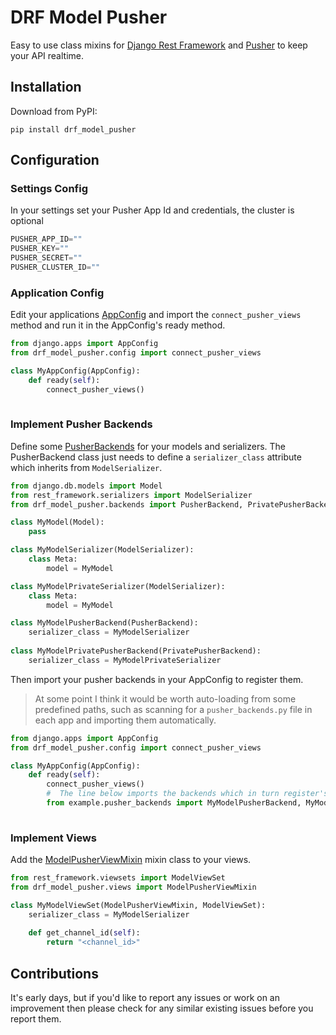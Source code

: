 # DRF Model Pusher

Easy to use class mixins for [Django Rest Framework]() and [Pusher]() to keep your API realtime.

## Installation

Download from PyPI:

`pip install drf_model_pusher`

## Configuration

### Settings Config

In your settings set your Pusher App Id and credentials, the cluster is optional

```python
PUSHER_APP_ID=""  
PUSHER_KEY=""  
PUSHER_SECRET=""
PUSHER_CLUSTER_ID=""  
```

### Application Config

Edit your applications [AppConfig]() and import the `connect_pusher_views` method and run it in the AppConfig's ready method.

```python
from django.apps import AppConfig
from drf_model_pusher.config import connect_pusher_views

class MyAppConfig(AppConfig):
    def ready(self):
        connect_pusher_views()
        
``` 

### Implement Pusher Backends

Define some [PusherBackends]() for your models and serializers.  The PusherBackend class just needs to define a `serializer_class` attribute which inherits from `ModelSerializer`.

```python
from django.db.models import Model
from rest_framework.serializers import ModelSerializer
from drf_model_pusher.backends import PusherBackend, PrivatePusherBackend

class MyModel(Model):
    pass

class MyModelSerializer(ModelSerializer):
    class Meta:
        model = MyModel

class MyModelPrivateSerializer(ModelSerializer):
    class Meta:
        model = MyModel

class MyModelPusherBackend(PusherBackend):
    serializer_class = MyModelSerializer
    
class MyModelPrivatePusherBackend(PrivatePusherBackend):
    serializer_class = MyModelPrivateSerializer
```

Then import your pusher backends in your AppConfig to register them.

> At some point I think it would be worth auto-loading from some predefined paths, such as scanning for a `pusher_backends.py` file in each app and importing them automatically.

```python
from django.apps import AppConfig
from drf_model_pusher.config import connect_pusher_views

class MyAppConfig(AppConfig):
    def ready(self):
        connect_pusher_views()
        #  The line below imports the backends which in turn register's them in the global registry.
        from example.pusher_backends import MyModelPusherBackend, MyModelPrivatePusherBackend
        
``` 

### Implement Views

Add the [ModelPusherViewMixin]() mixin class to your views.

```python
from rest_framework.viewsets import ModelViewSet
from drf_model_pusher.views import ModelPusherViewMixin

class MyModelViewSet(ModelPusherViewMixin, ModelViewSet):
    serializer_class = MyModelSerializer
    
    def get_channel_id(self):
        return "<channel_id>"
```

## Contributions

It's early days, but if you'd like to report any issues or work on an improvement then please check for any similar existing issues before you report them.
